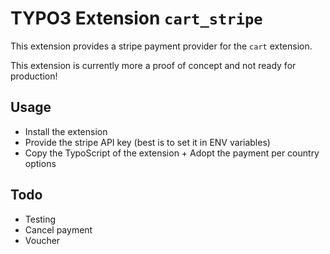 # TYPO3 Extension `cart_stripe`

This extension provides a stripe payment provider for the `cart` extension.

This extension is currently more a proof of concept and not ready for production!

## Usage

- Install the extension
- Provide the stripe API key (best is to set it in ENV variables)
- Copy the TypoScript of the extension + Adopt the payment per country options

## Todo

- Testing
- Cancel payment
- Voucher